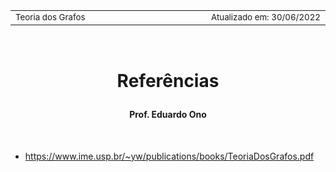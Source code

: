 <table>
<tr>
<td align="left" width="8000">
  <small>Teoria dos Grafos</small>
</td>
<td align="right">
  <small>Atualizado&nbsp;em:&nbsp;30/06/2022</small>
</td>
</tr>
</table>

<br>

<h1 align="center">

Referências

</h1>

<h4 align="center">
Prof. Eduardo Ono
</h4>

<br>

* https://www.ime.usp.br/~yw/publications/books/TeoriaDosGrafos.pdf

<br>
